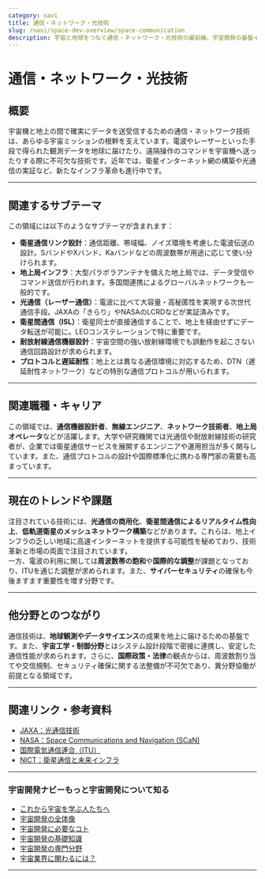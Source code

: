 ```yaml
---
category: navi
title: 通信・ネットワーク・光技術
slug: /navi/space-dev-overview/space-communication
description: 宇宙と地球をつなぐ通信・ネットワーク・光技術の最前線。宇宙開発の基盤インフラを支える重要領域。
---
```


# 通信・ネットワーク・光技術

## 概要  

宇宙機と地上の間で確実にデータを送受信するための通信・ネットワーク技術は、あらゆる宇宙ミッションの根幹を支えています。電波やレーザーといった手段で得られた観測データを地球に届けたり、遠隔操作のコマンドを宇宙機へ送ったりする際に不可欠な技術です。近年では、衛星インターネット網の構築や光通信の実証など、新たなインフラ革命も進行中です。

---

## 関連するサブテーマ  

この領域には以下のようなサブテーマが含まれます：

- **衛星通信リンク設計**：通信距離、帯域幅、ノイズ環境を考慮した電波伝送の設計。SバンドやXバンド、Kaバンドなどの周波数帯が用途に応じて使い分けられます。
- **地上局インフラ**：大型パラボラアンテナを備えた地上局では、データ受信やコマンド送信が行われます。多国間連携によるグローバルネットワークも一般的です。
- **光通信（レーザー通信）**：電波に比べて大容量・高秘匿性を実現する次世代通信手段。JAXAの「きらり」やNASAのLCRDなどが実証済みです。
- **衛星間通信（ISL）**：衛星同士が直接通信することで、地上を経由せずにデータ転送が可能に。LEOコンステレーションで特に重要です。
- **耐放射線通信機器設計**：宇宙空間の強い放射線環境でも誤動作を起こさない通信回路設計が求められます。
- **プロトコルと遅延耐性**：地上とは異なる通信環境に対応するため、DTN（遅延耐性ネットワーク）などの特別な通信プロトコルが用いられます。

---

## 関連職種・キャリア  

この領域では、**通信機器設計者**、**無線エンジニア**、**ネットワーク技術者**、**地上局オペレータ**などが活躍します。大学や研究機関では光通信や耐放射線技術の研究者が、企業では衛星通信サービスを展開するエンジニアや運用担当が多く関与しています。また、通信プロトコルの設計や国際標準化に携わる専門家の需要も高まっています。

---

## 現在のトレンドや課題  

注目されている技術には、**光通信の商用化**、**衛星間通信によるリアルタイム性向上**、**低軌道衛星のメッシュネットワーク構築**などがあります。これらは、地上インフラの乏しい地域に高速インターネットを提供する可能性を秘めており、技術革新と市場の両面で注目されています。  
一方、電波の利用に関しては**周波数帯の飽和**や**国際的な調整**が課題となっており、ITUを通じた調整が求められます。また、**サイバーセキュリティ**の確保も今後ますます重要性を増す分野です。

---

## 他分野とのつながり  

通信技術は、**地球観測やデータサイエンス**の成果を地上に届けるための基盤です。また、**宇宙工学・制御分野**とはシステム設計段階で密接に連携し、安定した通信性能が求められます。さらに、**国際政策・法律**の観点からは、周波数割り当てや交信規制、セキュリティ確保に関する法整備が不可欠であり、異分野協働が前提となる領域です。

---

## 関連リンク・参考資料  

- [JAXA：光通信技術](https://www.jaxa.jp/projects/technologies/optical_com/)
- [NASA：Space Communications and Navigation (SCaN)](https://www.nasa.gov/directorates/heo/scan/)
- [国際電気通信連合（ITU）](https://www.itu.int/)
- [NICT：衛星通信と未来インフラ](https://www.nict.go.jp/)

---

### 宇宙開発ナビーもっと宇宙開発について知る
- [これから宇宙を学ぶ人たちへ](/docs/navi/intro-to-space-dev)
- [宇宙開発の全体像](/docs/navi/space-dev-overview)
- [宇宙開発に必要なコト](/docs/navi/what-is-needed)
- [宇宙開発の基礎知識](/docs/navi/basic-knowledge)
- [宇宙開発の専門分野](/docs/navi/region-of-expertise)
- [宇宙業界に関わるには？](/docs/navi/how-to-commit)

---